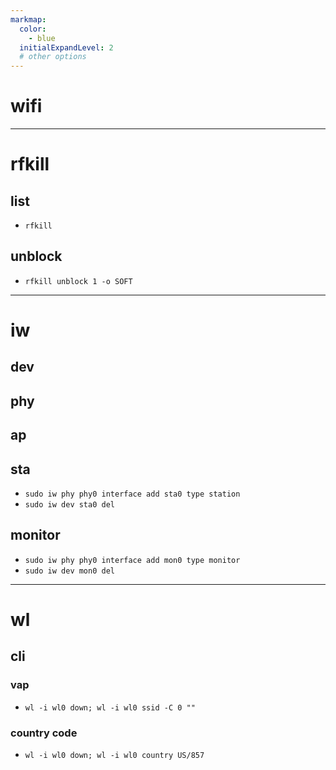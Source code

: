 ```yaml
---
markmap:
  color:
    - blue
  initialExpandLevel: 2
  # other options
---
```


# wifi
---
# rfkill
## list
- `rfkill`
## unblock
- `rfkill unblock 1 -o SOFT`
---
# iw
## dev
## phy
## ap
## sta
- `sudo iw phy phy0 interface add sta0 type station`
- `sudo iw dev sta0 del`
## monitor
- `sudo iw phy phy0 interface add mon0 type monitor`
- `sudo iw dev mon0 del`
---
# wl
## cli
### vap
- `wl -i wl0 down; wl -i wl0 ssid -C 0 ""`
### country code
- `wl -i wl0 down; wl -i wl0 country US/857`
